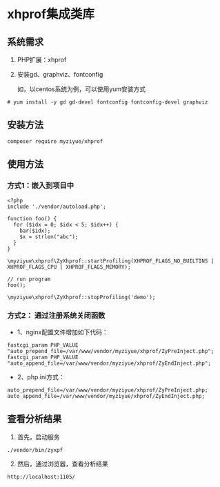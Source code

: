 # xhprof集成类库

## 系统需求
1. PHP扩展：xhprof
2. 安装gd、graphviz、fontconfig

   如，以centos系统为例，可以使用yum安装方式
```
# yum install -y gd gd-devel fontconfig fontconfig-devel graphviz
```

## 安装方法

```
composer require myziyue/xhprof

```

## 使用方法

### 方式1：嵌入到项目中
```
<?php
include './vendor/autoload.php';

function foo() {
  for ($idx = 0; $idx < 5; $idx++) {
    bar($idx);
    $x = strlen("abc");
  }
}

\myziyue\xhprof\ZyXhprof::startProfiling(XHPROF_FLAGS_NO_BUILTINS | XHPROF_FLAGS_CPU | XHPROF_FLAGS_MEMORY);

// run program
foo();

\myziyue\xhprof\ZyXhprof::stopProfiling('demo');
```

### 方式2： 通过注册系统关闭函数

* 1、nginx配置文件增加如下代码：

```
fastcgi_param PHP_VALUE "auto_prepend_file=/var/www/vendor/myziyue/xhprof/ZyPreInject.php";
fastcgi_param PHP_VALUE "auto_append_file=/var/www/vendor/myziyue/xhprof/ZyEndInject.php";

```

* 2、php.ini方式：

```
auto_prepend_file=/var/www/vendor/myziyue/xhprof/ZyPreInject.php;
auto_append_file=/var/www/vendor/myziyue/xhprof/ZyEndInject.php;
```

## 查看分析结果

1. 首先，启动服务
```
./vendor/bin/zyxpf
```
2. 然后，通过浏览器，查看分析结果
```
http://localhost:1105/
```
